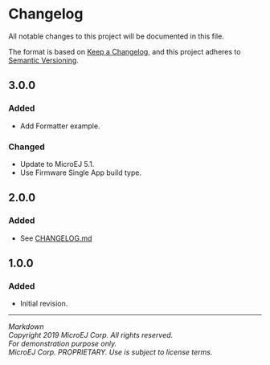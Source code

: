 # Changelog

All notable changes to this project will be documented in this file.

The format is based on [Keep a Changelog](https://keepachangelog.com/en/1.0.0/),
and this project adheres to [Semantic Versioning](https://semver.org/spec/v2.0.0.html).

## 3.0.0

### Added

  - Add Formatter example.
  
### Changed

  - Update to MicroEJ 5.1.
  - Use Firmware Single App build type.
  
## 2.0.0

### Added

  - See [CHANGELOG.md](com.microej.examples.eclasspath.logging/CHANGELOG.md)

## 1.0.0

### Added

  - Initial revision.

---  
_Markdown_   
_Copyright 2019 MicroEJ Corp. All rights reserved._   
_For demonstration purpose only._   
_MicroEJ Corp. PROPRIETARY. Use is subject to license terms._  